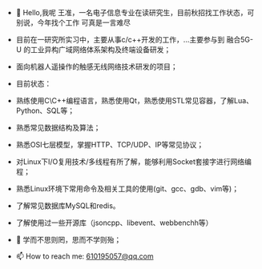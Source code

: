 - 👋 Hello,我呢 王准，一名电子信息专业在读研究生，目前秋招找工作状态，可别说，今年找个工作 可真是一言难尽
- 目前在一研究所实习中，主要从事c/c++开发的工作，...主要参与到 融合5G-U 的工业异构广域网络体系架构及终端设备研发；
- 面向机器人遥操作的触感无线网络技术研发的项目；

- 目前状态：
- 熟练使用C\C++编程语言，熟悉使用Qt，熟悉使用STL常见容器，了解Lua、Python、SQL等；
- 熟悉常见数据结构及算法；
- 熟悉OSI七层模型，掌握HTTP、TCP/UDP、IP等常见协议；
- 对Linux下I/O复用技术/多线程有所了解，能够利用Socket套接字进行网络编程；
- 熟悉Linux环境下常用命令及相关工具的使用(git、gcc、gdb、vim等)；
- 了解常见数据库MySQL和redis。
- 了解使用过一些开源库（jsoncpp、libevent、webbenchh等）

- 💞️ 学而不思则罔，思而不学则殆；

- 📫 How to reach me:   610195057@qq.com
